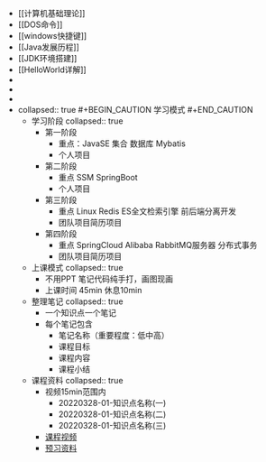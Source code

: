 - [[计算机基础理论]]
- [[DOS命令]]
- [[windows快捷键]]
- [[Java发展历程]]
- [[JDK环境搭建]]
- [[HelloWorld详解]]
-
-
-
- collapsed:: true
  #+BEGIN_CAUTION
  学习模式
  #+END_CAUTION
	- 学习阶段
	  collapsed:: true
		- 第一阶段
			- 重点：JavaSE 集合 数据库 Mybatis
			- 个人项目
		- 第二阶段
			- 重点 SSM SpringBoot
			- 个人项目
		- 第三阶段
			- 重点 Linux Redis ES全文检索引擎 前后端分离开发
			- 团队项目简历项目
		- 第四阶段
			- 重点 SpringCloud Alibaba RabbitMQ服务器 分布式事务
			- 团队项目简历项目
	- 上课模式
	  collapsed:: true
		- 不用PPT 笔记代码纯手打，画图现画
		- 上课时间 45min 休息10min
	- 整理笔记
	  collapsed:: true
		- 一个知识点一个笔记
		- 每个笔记包含
			- 笔记名称（重要程度：低中高）
			- 课程目标
			- 课程内容
			- 课程小结
	- 课程资料
	  collapsed:: true
		- 视频15min范围内
			- 20220328-01-知识点名称(一)
			- 20220328-01-知识点名称(二)
			- 20220328-01-知识点名称(三)
		- [课程视频](https://www.woniuxy.com/book/)
		- [预习资料](https://www.woniuxy.com/book/)